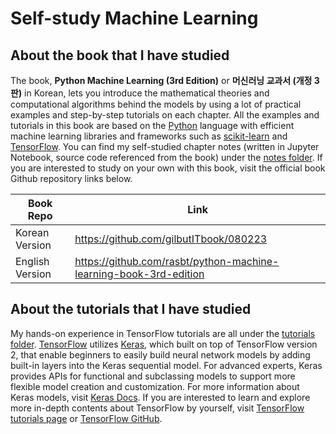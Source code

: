 # Self-study Machine Learning

## About the book that I have studied

The book, **Python Machine Learning (3rd Edition)** or **머신러닝 교과서 (개정 3판)** in Korean, lets you introduce the mathematical theories and computational algorithms behind the models by using a lot of practical examples and step-by-step tutorials on each chapter.
All the examples and tutorials in this book are based on the [Python](https://python.org/) language with efficient machine learning libraries and frameworks such as [scikit-learn](https://scikit-learn.org/stable/) and [TensorFlow](https://www.tensorflow.org/).
You can find my self-studied chapter notes (written in Jupyter Notebook, source code referenced from the book) under the [notes folder](./notes).
If you are interested to study on your own with this book, visit the official book Github repository links below.

|Book Repo|Link|
|---|---|   
|Korean Version|https://github.com/gilbutITbook/080223|
|English Version|https://github.com/rasbt/python-machine-learning-book-3rd-edition|

## About the tutorials that I have studied

My hands-on experience in TensorFlow tutorials are all under the [tutorials folder](./tutorials).
[TensorFlow](https://www.tensorflow.org/) utilizes [Keras](https://keras.io/), which built on top of TensorFlow version 2, that enable beginners to easily build neural network models by adding built-in layers into the Keras sequential model.
For advanced experts, Keras provides APIs for functional and subclassing models to support more flexible model creation and customization.
For more information about Keras models, visit [Keras Docs](https://keras.io/api/).
If you are interested to learn and explore more in-depth contents about TensorFlow by yourself, visit [TensorFlow tutorials page](https://www.tensorflow.org/tutorials) or [TensorFlow GitHub](https://github.com/tensorflow/docs).
